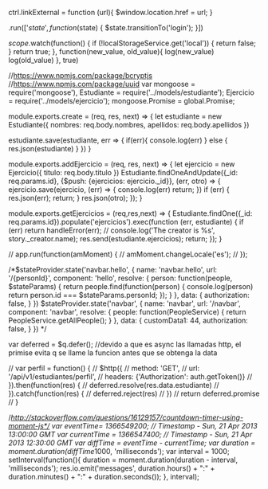 ctrl.linkExternal = function (url){
  $window.location.href = url;
}

.run(['$state',
      function($state) {
          $state.transitionTo('login');
}])


$scope.$watch(function() {
  if (!localStorageService.get('local')) {
    return false;
  }
  return true;
}, function(new_value, old_value){
  log(new_value)
  log(old_value)
}, true)


//https://www.npmjs.com/package/bcryptjs
//https://www.npmjs.com/package/uuid
var mongoose = require('mongoose'),
Estudiante     = require('../models/estudiante');
Ejercicio = require('../models/ejercicio');
mongoose.Promise = global.Promise;

module.exports.create = (req, res, next) => {
  let estudiante = new Estudiante({
    nombres: req.body.nombres,
    apellidos: req.body.apellidos
  })

  estudiante.save(estudiante, err => {
    if(err){
      console.log(err)
    } else {
      res.json(estudiante)
    }
  })
}

module.exports.addEjercicio = (req, res, next) => {
  let ejercicio = new Ejercicio({
    titulo: req.body.titulo
  })
  Estudiante.findOneAndUpdate({_id: req.params.id}, {$push: {ejercicios: ejercicio._id}}, (err, otro) => {
    ejercicio.save(ejercicio, (err) => {
      console.log(err)
      return;
    })
    if (err) {
      res.json(err);
      return;
    }
    res.json(otro);
  });
}

module.exports.getEjercicios = (req,res,next) => {
  Estudiante.findOne({_id: req.params.id}).populate('ejercicios').exec(function (err, estudiante) {
  if (err) return handleError(err);
  // console.log('The creator is %s', story._creator.name);
  res.send(estudiante.ejercicios);
  return;
});
}



// app.run(function(amMoment) {
//     amMoment.changeLocale('es');
// });

  /*$stateProvider.state('navbar.hello', {
    name: 'navbar.hello',
    url: '/{personId}',
    component: 'hello',
    resolve: {
        person: function(people, $stateParams) {
          return people.find(function(person) {
            console.log(person)
            return person.id === $stateParams.personId;
          });
        }
      },
    data: {
      authorization: false,
    }
  })
    $stateProvider.state('navbar', {
    name: 'navbar',
    url: '/navbar',
    component: 'navbar',
    resolve: {
      people: function(PeopleService) {
          return PeopleService.getAllPeople();
        }
    },
    data: {
      customData1: 44,
      authorization: false,
    }
  })
*/


  var deferred = $q.defer(); //devido a que es async las llamadas http, el primise evita q se llame la funcion antes que se obtenga la data

// var perfil = function() {
//   $http({
//     method: 'GET',
//     url: '/api/v1/estudiantes/perfil',
//     headers: {'Authorization': auth.getToken()}
//   }).then(function(res) {
//     deferred.resolve(res.data.estudiante)
//   }).catch(function(res) {
//     deferred.reject(res)
//   })
//   return deferred.promise
// }


/*http://stackoverflow.com/questions/16129157/countdown-timer-using-moment-js*/
var eventTime= 1366549200; // Timestamp - Sun, 21 Apr 2013 13:00:00 GMT
var currentTime = 1366547400; // Timestamp - Sun, 21 Apr 2013 12:30:00 GMT
var diffTime = eventTime - currentTime;
var duration = moment.duration(diffTime*1000, 'milliseconds');
var interval = 1000;
setInterval(function(){
duration = moment.duration(duration - interval, 'milliseconds');
res.io.emit('messages', duration.hours() + ":" + duration.minutes() + ":" + duration.seconds());
}, interval);
